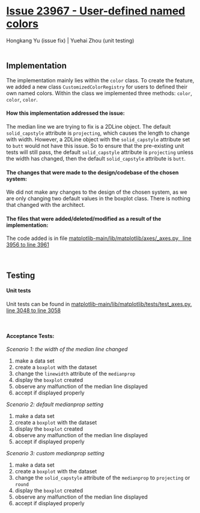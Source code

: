 # [Issue 23967 - User-defined named colors](https://github.com/matplotlib/matplotlib/issues/23967)
Hongkang Yu (issue fix) | Yuehai Zhou (unit testing)
<br /><br />

## **Implementation**
The implementation mainly lies within the `color` class. To create the feature, we added a new class `CustomizedColorRegistry` for users to defined their own named colors. Within the class we implemented three methods: `color`, `color`, `color`.

#### How this implementation addressed the issue:
The median line we are trying to fix is a 2DLine object. The default `solid_capstyle` attribute is `projecting`, which causes the length to change with width. However, a 2DLine object with the `solid_capstyle` attribute set to `butt` would not have this issue. So to ensure that the pre-existing unit tests will still pass, the default `solid_capstyle` attribute is `projecting` unless the width has changed, then the default `solid_capstyle` attribute is `butt`.

#### The changes that were made to the design/codebase of the chosen system:
We did not make any changes to the design of the chosen system, as we are only changing two default values in the boxplot class. There is nothing that changed with the architect. 

#### The files that were added/deleted/modified as a result of the implementation:
The code added is in file [matplotlib-main/lib/matplotlib/axes/\_axes.py,  line 3956 to line 3961](https://github.com/sonnmi/d01w23-team-Visual-Learners/blob/4f76ce84b030509cf5b255dea19c4a8b69ce1320/matplotlib-main/lib/matplotlib/axes/_axes.py#L3956-L3960)

<br />

## **Testing**

#### **Unit tests**
Unit tests can be found in [matplotlib-main/lib/matplotlib/tests/test_axes.py, line 3048 to line 3058](https://github.com/sonnmi/d01w23-team-Visual-Learners/blob/4f76ce84b030509cf5b255dea19c4a8b69ce1320/matplotlib-main/lib/matplotlib/tests/test_axes.py#L3048-L3058)

<br />

#### **Acceptance Tests**:
*Scenario 1: the width of the median line changed*
1.  make a data set  
2.  create a `boxplot` with the dataset
3.  change the `linewidth` attribute of the `medianprop`
4.  display the `boxplot` created
5.  observe any malfunction of the median line displayed
6.  accept if displayed properly

*Scenario 2: default medianprop setting*
1.  make a data set
2.  create a `boxplot` with the dataset
3.  display the `boxplot` created
4.  observe any malfunction of the median line displayed
5.  accept if displayed properly

*Scenario 3: custom medianprop setting*
1.  make a data set
2.  create a `boxplot` with the dataset
3.  change the `solid_capstyle` attribute of the `medianprop` to `projecting` or `round`
4.  display the `boxplot` created
5.  observe any malfunction of the median line displayed
6.  accept if displayed properly
